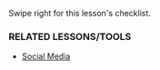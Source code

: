 [Title]: # (What Now?)
[Order]: # (6)

Swipe right for this lesson's checklist.

### RELATED LESSONS/TOOLS

*   [Social Media](umbrella://lesson/social-media)
